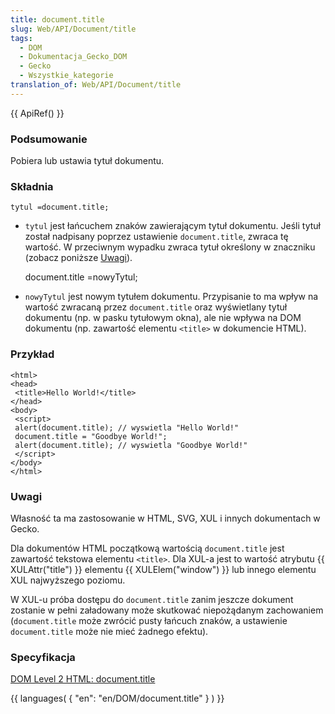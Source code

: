 ```yaml
---
title: document.title
slug: Web/API/Document/title
tags:
  - DOM
  - Dokumentacja_Gecko_DOM
  - Gecko
  - Wszystkie_kategorie
translation_of: Web/API/Document/title
---
```

{{ ApiRef() }}

### Podsumowanie

Pobiera lub ustawia tytuł dokumentu.

### Składnia

    tytul =document.title;

- `tytul` jest łańcuchem znaków zawierającym tytuł dokumentu. Jeśli tytuł został nadpisany poprzez ustawienie `document.title`, zwraca tę wartość. W przeciwnym wypadku zwraca tytuł określony w znaczniku (zobacz poniższe [Uwagi](#uwagi)).

    document.title =nowyTytul;

- `nowyTytul` jest nowym tytułem dokumentu. Przypisanie to ma wpływ na wartość zwracaną przez `document.title` oraz wyświetlany tytuł dokumentu (np. w pasku tytułowym okna), ale nie wpływa na DOM dokumentu (np. zawartość elementu `<title>` w dokumencie HTML).

### Przykład

    <html>
    <head>
     <title>Hello World!</title>
    </head>
    <body>
     <script>
     alert(document.title); // wyswietla "Hello World!"
     document.title = "Goodbye World!";
     alert(document.title); // wyswietla "Goodbye World!"
     </script>
    </body>
    </html>

### Uwagi

Własność ta ma zastosowanie w HTML, SVG, XUL i innych dokumentach w Gecko.

Dla dokumentów HTML początkową wartością `document.title` jest zawartość tekstowa elementu `<title>`. Dla XUL-a jest to wartość atrybutu {{ XULAttr("title") }} elementu {{ XULElem("window") }} lub innego elementu XUL najwyższego poziomu.

W XUL-u próba dostępu do `document.title` zanim jeszcze dokument zostanie w pełni załadowany może skutkować niepożądanym zachowaniem (`document.title` może zwrócić pusty łańcuch znaków, a ustawienie `document.title` może nie mieć żadnego efektu).

### Specyfikacja

[DOM Level 2 HTML: document.title](http://www.w3.org/TR/DOM-Level-2-HTML/html.html#ID-18446827)

{{ languages( { "en": "en/DOM/document.title" } ) }}
